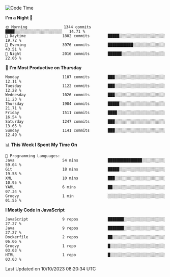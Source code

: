 <!--START_SECTION:waka-->
![Code Time](http://img.shields.io/badge/Code%20Time-1%2C311%20hrs%2031%20mins-blue)

**I'm a Night 🦉** 

```text
🌞 Morning                1344 commits        ████░░░░░░░░░░░░░░░░░░░░░   14.71 % 
🌆 Daytime                1802 commits        █████░░░░░░░░░░░░░░░░░░░░   19.72 % 
🌃 Evening                3976 commits        ███████████░░░░░░░░░░░░░░   43.51 % 
🌙 Night                  2016 commits        ██████░░░░░░░░░░░░░░░░░░░   22.06 % 
```
📅 **I'm Most Productive on Thursday** 

```text
Monday                   1107 commits        ███░░░░░░░░░░░░░░░░░░░░░░   12.11 % 
Tuesday                  1122 commits        ███░░░░░░░░░░░░░░░░░░░░░░   12.28 % 
Wednesday                1026 commits        ███░░░░░░░░░░░░░░░░░░░░░░   11.23 % 
Thursday                 1984 commits        █████░░░░░░░░░░░░░░░░░░░░   21.71 % 
Friday                   1511 commits        ████░░░░░░░░░░░░░░░░░░░░░   16.54 % 
Saturday                 1247 commits        ███░░░░░░░░░░░░░░░░░░░░░░   13.65 % 
Sunday                   1141 commits        ███░░░░░░░░░░░░░░░░░░░░░░   12.49 % 
```


📊 **This Week I Spent My Time On** 

```text
💬 Programming Languages: 
Java                     54 mins             ███████████████░░░░░░░░░░   59.04 % 
Git                      18 mins             █████░░░░░░░░░░░░░░░░░░░░   19.58 % 
XML                      10 mins             ███░░░░░░░░░░░░░░░░░░░░░░   10.95 % 
YAML                     6 mins              ██░░░░░░░░░░░░░░░░░░░░░░░   07.34 % 
Groovy                   1 min               ░░░░░░░░░░░░░░░░░░░░░░░░░   01.55 % 
```

**I Mostly Code in JavaScript** 

```text
JavaScript               9 repos             ███████░░░░░░░░░░░░░░░░░░   27.27 % 
Java                     9 repos             ███████░░░░░░░░░░░░░░░░░░   27.27 % 
Dockerfile               2 repos             ██░░░░░░░░░░░░░░░░░░░░░░░   06.06 % 
Groovy                   1 repo              █░░░░░░░░░░░░░░░░░░░░░░░░   03.03 % 
HTML                     1 repo              █░░░░░░░░░░░░░░░░░░░░░░░░   03.03 % 
```




 Last Updated on 10/10/2023 08:20:34 UTC
<!--END_SECTION:waka-->
